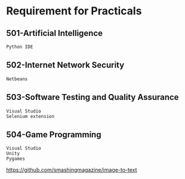 # Requirement for Practicals

 ## 501-Artificial Intelligence
    
    Python IDE  

 ## 502-Internet Network Security

    Netbeans
 ## 503-Software Testing and Quality Assurance

    Visual Studio  
    Selenium extension

 ## 504-Game Programming

    Visual Studio  
    Unity  
    Pygames   


https://github.com/smashingmagazine/image-to-text